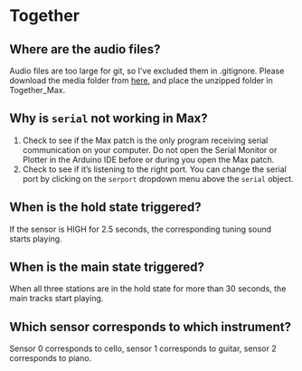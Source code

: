 # Together

## Where are the audio files?

Audio files are too large for git, so I’ve excluded them in .gitignore. Please download the media folder from [here](https://drive.google.com/file/d/1troc1jdZltuBdz8Lko4ik4d4s5EObzPD/view?usp=share_link), and place the unzipped folder in Together_Max.

## Why is `serial` not working in Max?

1. Check to see if the Max patch is the only program receiving serial communication on your computer. Do not open the Serial Monitor or Plotter in the Arduino IDE before or during you open the Max patch.
2. Check to see if it’s listening to the right port. You can change the serial port by clicking on the `serport` dropdown menu above the `serial` object.

##  When is the hold state triggered?

If the sensor is HIGH for 2.5 seconds, the corresponding tuning sound starts playing.

## When is the main state triggered?

When all three stations are in the hold state for more than 30 seconds, the main tracks start playing.

## Which sensor corresponds to which instrument?

Sensor 0 corresponds to cello, sensor 1 corresponds to guitar, sensor 2 corresponds to piano.
